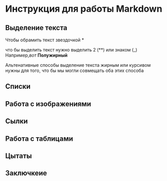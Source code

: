 # Инструкция для работы Markdown

## Выделение текста

 Чтобы обрамить текст звездочкой *

что бы выделить текст нужно выделить 2 (**) или знаком (_) Например,_вот_ **Полужирный**

Альтенативные способы выделение текста жирным или курсивом нужны для того, что бы мы могли совмещать оба этих способа
## Списки

## Работа с изображениями

## Сылки

##  Работа с таблицами

## Цытаты

## Заключкеие
